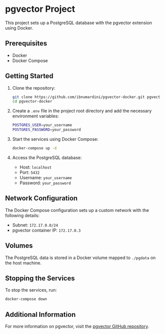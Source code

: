 # pgvector Project

This project sets up a PostgreSQL database with the pgvector extension using Docker.

## Prerequisites

- Docker
- Docker Compose

## Getting Started

1. Clone the repository:

    ```sh
    git clone https://github.com/ibnumardini/pgvector-docker.git pgvector-docker
    cd pgvector-docker
    ```

2. Create a `.env` file in the project root directory and add the necessary environment variables:

    ```sh
    POSTGRES_USER=your_username
    POSTGRES_PASSWORD=your_password
    ```

3. Start the services using Docker Compose:

    ```sh
    docker-compose up -d
    ```

4. Access the PostgreSQL database:
    - Host: `localhost`
    - Port: `5432`
    - Username: `your_username`
    - Password: `your_password`

## Network Configuration

The Docker Compose configuration sets up a custom network with the following details:

- Subnet: `172.17.0.0/24`
- pgvector container IP: `172.17.0.3`

## Volumes

The PostgreSQL data is stored in a Docker volume mapped to `./pgdata` on the host machine.

## Stopping the Services

To stop the services, run:

```sh
docker-compose down
```

## Additional Information

For more information on pgvector, visit the [pgvector GitHub repository](https://github.com/pgvector/pgvector).
